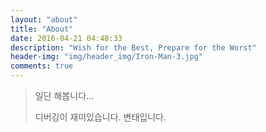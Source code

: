 ```yaml
---
layout: "about"
title: "About"
date: 2016-04-21 04:48:33
description: "Wish for the Best, Prepare for the Worst"
header-img: "img/header_img/Iron-Man-3.jpg"
comments: true
---
```


> 일단 해봅니다...
> 
> 디버깅이 재미있습니다. 변태입니다.

